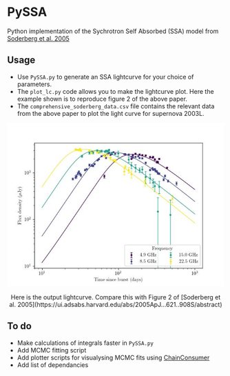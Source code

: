 # PySSA  
Python implementation of the Sychrotron Self Absorbed (SSA) model from
[Soderberg et al. 2005](https://ui.adsabs.harvard.edu/abs/2005ApJ...621..908S/abstract)

## Usage 
- Use `PySSA.py` to generate an SSA lightcurve for your choice of parameters. 
- The `plot_lc.py` code allows you to make the lightcurve  plot. Here the example shown is to reproduce figure 2 of the above paper. 
- The `comprehensive_soderberg_data.csv` file contains the relevant data from the above paper to plot the light curve for supernova 2003L.

<p align="center">
  <img src="Soderberg_2005_figure2.jpg" /> 
</p>
<p align="center">
  Here is the output lightcurve. Compare this with Figure 2 of [Soderberg et al. 2005](https://ui.adsabs.harvard.edu/abs/2005ApJ...621..908S/abstract) 
</p>

## To do

- Make calculations of integrals faster in `PySSA.py`
- Add MCMC fitting script
- Add plotter scripts for visualysing MCMC fits using [ChainConsumer](https://samreay.github.io/ChainConsumer/)
- Add list of dependancies 



